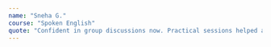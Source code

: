 ```yaml
---
name: "Sneha G."
course: "Spoken English"
quote: "Confident in group discussions now. Practical sessions helped a lot."
---
```

